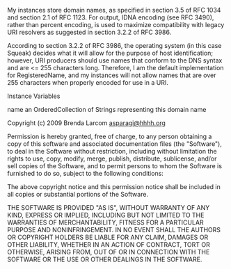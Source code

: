 My instances store domain names, as specified in section 3.5 of RFC 1034 and section 2.1 of RFC 1123.  For output, IDNA encoding (see RFC 3490), rather than percent encoding, is used to maximize compatibility with legacy URI resolvers as suggested in section 3.2.2 of RFC 3986.

According to section 3.2.2 of RFC 3986, the operating system (in this case Squeak) decides what it will allow for the purpose of host identification; however, URI producers should use names that conform to the DNS syntax and are <= 255 characters long.  Therefore, I am the default implementation for RegisteredName, and my instances will not allow names that are over 255 characters when properly encoded for use in a URI.  

Instance Variables

name		an OrderedCollection of Strings representing this domain name


Copyright (c) 2009 Brenda Larcom <asparagi@hhhh.org>

Permission is hereby granted, free of charge, to any person obtaining a copy of this software and associated documentation files (the "Software"), to deal in the Software without restriction, including without limitation the rights to use, copy, modify, merge, publish, distribute, sublicense, and/or sell copies of the Software, and to permit persons to whom the Software is furnished to do so, subject to the following conditions:

The above copyright notice and this permission notice shall be included in all copies or substantial portions of the Software.

THE SOFTWARE IS PROVIDED "AS IS", WITHOUT WARRANTY OF ANY KIND, EXPRESS OR IMPLIED, INCLUDING BUT NOT LIMITED TO THE WARRANTIES OF MERCHANTABILITY, FITNESS FOR A PARTICULAR PURPOSE AND NONINFRINGEMENT. IN NO EVENT SHALL THE AUTHORS OR COPYRIGHT HOLDERS BE LIABLE FOR ANY CLAIM, DAMAGES OR OTHER LIABILITY, WHETHER IN AN ACTION OF CONTRACT, TORT OR OTHERWISE, ARISING FROM, OUT OF OR IN CONNECTION WITH THE SOFTWARE OR THE USE OR OTHER DEALINGS IN THE SOFTWARE.

